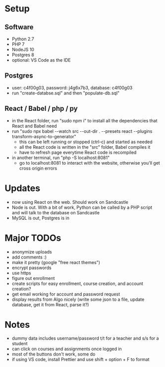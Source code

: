 # Setup

## Software
- Python 2.7
- PHP 7
- NodeJS 10
- Postgres 8
- optional: VS Code as the IDE

## Postgres
- user: c4f00g03, password: j4g6x7b3, database: c4f00g03
- run "create-databse.sql" and then "populate-db.sql"

## React / Babel / php / py
- in the React folder, run "sudo npm i" to install all the dependencies that React and Babel need
- run "sudo npx babel --watch src --out-dir . --presets react --plugins transform-async-to-generator"
	-  this can be left running or stopped (ctrl-c) and started as needed
	- all the React code is written in the "src" folder, Babel compiles it 
	- have to refresh page everytime React code is recompiled
- in another terminal, run "php -S localhost:8081"
	- go to localhost:8081 to interact with the website, otherwise you'll get cross origin errors

# Updates
- now using React on the web. Should work on Sandcastle
- Node is out. With a bit of work, Python can be called by a PHP script and will talk to the database on Sandcastle
- MySQL is out, Postgres is in

# Major TODOs
- anonymize uploads
- add comments :)
- make it pretty (google "free react themes")
- encrypt passwords
- use https
- figure out enrollment
- create scripts for easy enrollment, course creation, and account creation?
- get email working for account and password request
- display results from Algo nicely (write some json to a file, update database, get it from React, parse it?)

# Notes
- dummy data includes username/password t/t for a teacher and s/s for a student
- can click on courses and assignments once logged in
- most of the buttons don't work, some do
- if using VS code, install Prettier and use shift + option + F to format
